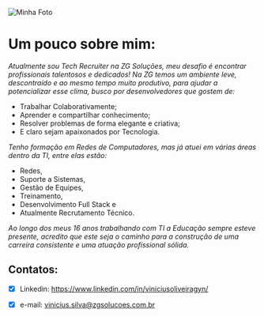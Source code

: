 ![Minha Foto]()

# Um pouco sobre mim:

_Atualmente sou Tech Recruiter na ZG Soluções, meu desafio é encontrar profissionais talentosos e dedicados!
Na ZG temos um ambiente leve, descontraído e ao mesmo tempo muito produtivo, para ajudar a potencializar esse clima, busco por desenvolvedores que gostem de:_
- Trabalhar Colaborativamente;
- Aprender e compartilhar conhecimento;
- Resolver problemas de forma elegante e criativa;
- E claro sejam apaixonados por Tecnologia.

_Tenho formação em Redes de Computadores, mas já atuei em várias áreas dentro da TI,
entre elas estão:_
- Redes, 
- Suporte a Sistemas, 
- Gestão de Equipes, 
- Treinamento, 
- Desenvolvimento Full Stack e 
- Atualmente Recrutamento Técnico.

_Ao longo dos meus 16 anos trabalhando com TI a Educação sempre esteve presente, 
acredito que este seja o caminho para a construção de uma carreira consistente e uma atuação profissional sólida._

## Contatos:
- [x] Linkedin:  https://www.linkedin.com/in/viniciusoliveiragyn/
- [x] e-mail: vinicius.silva@zgsolucoes.com.br

